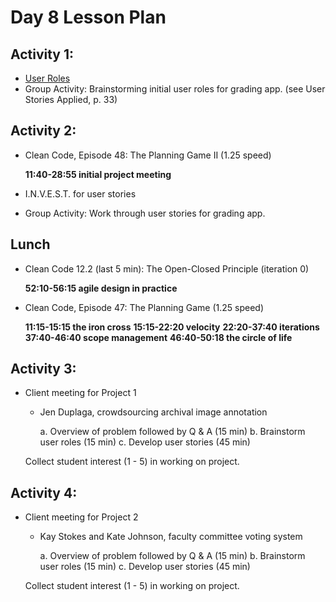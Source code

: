 # Day 8 Lesson Plan

## Activity 1:

- [User Roles](../activities/activity8-1userRoles.md)
- Group Activity: Brainstorming initial user roles for grading app.
(see User Stories Applied, p. 33)

## Activity 2:

- Clean Code, Episode 48: The Planning Game II (1.25 speed)

	**11:40-28:55 initial project meeting**

- I.N.V.E.S.T. for user stories
- Group Activity: Work through user stories for grading app.

## Lunch

- Clean Code 12.2 (last 5 min): The Open-Closed Principle (iteration 0)

	**52:10-56:15 agile design in practice**

- Clean Code, Episode 47: The Planning Game (1.25 speed)

    **11:15-15:15 the iron cross**
    **15:15-22:20 velocity**
    **22:20-37:40 iterations**
    **37:40-46:40 scope management**
	**46:40-50:18 the circle of life**

## Activity 3:

- Client meeting for Project 1

    - Jen Duplaga, crowdsourcing archival image annotation

    	a. Overview of problem followed by Q & A (15 min)
    	b. Brainstorm user roles (15 min)
    	c. Develop user stories (45 min)
    
    Collect student interest (1 - 5) in working on project.

## Activity 4:

- Client meeting for Project 2

    - Kay Stokes and Kate Johnson, faculty committee voting system

    	a. Overview of problem followed by Q & A (15 min)
    	b. Brainstorm user roles (15 min)
    	c. Develop user stories (45 min)

    Collect student interest (1 - 5) in working on project.



